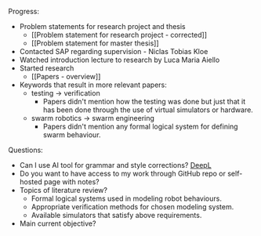 Progress:
- Problem statements for research project and thesis
	- [[Problem statement for research project - corrected]]
	- [[Problem statement for master thesis]]
- Contacted SAP regarding supervision - Niclas Tobias Kloe
- Watched introduction lecture to research by Luca Maria Aiello
- Started research
	- [[Papers - overview]]
- Keywords that result in more relevant papers:
	- testing $\rightarrow$ verification
		- Papers didn't mention how the testing was done but just that it has been done through the use of virtual simulators or hardware.
	- swarm robotics $\rightarrow$ swarm engineering
		- Papers didn't mention any formal logical system for defining swarm behaviour.

Questions:
- Can I use AI tool for grammar and style corrections? [DeepL](https://www.deepl.com/write)
- Do you want to have access to my work through GitHub repo or self-hosted page with notes?
- Topics of literature review?
	- Formal logical systems used in modeling robot behaviours.
	- Appropriate verification methods for chosen modeling system.
	- Available simulators that satisfy above requirements.
- Main current objective?

